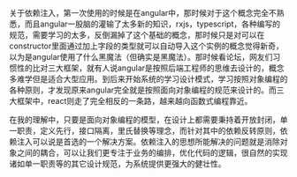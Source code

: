 关于依赖注入，第一次使用的时候是在angular中，那时候对于这个概念完全不熟悉，而且angular一股脑的灌输了太多新的知识，rxjs，typescript，各种编写的规范，需要学习的太多，反倒漏掉了这个基础的概念，那时候只是对可以在constructor里面通过加上字段的类型就可以自动导入这个实例的概念觉得新奇，以为是angular使用了什么黑魔法（但确实是黑魔法）。那时候看论坛，网友们习惯性的比对三大框架，就有人说angular是按照后端工程师的思维去设计的，概念多难学但是适合大型应用。到后来开始系统的学习设计模式，学习按照对象编程的各种原则，才发现原来angular完全就是按照面向对象编程的规范来设计的。而三大框架中，react则走了完全相反的一条路，越来越向函数式编程靠近。

在我的理解中，只要是面向对象编程的模型，在设计上都需要秉持着开放封闭，单一职责，定义先行，接口隔离，里氏替换等理念，而针对其中的依赖反转原则，依赖注入可以说是首选的一个解决方案。依赖注入的思想所能解决的问题就是消除对象之间的耦合，可以让我们更专注于业务的编排，优化代码的逻辑，很自然的实现诸如单一职责等的其它设计规范，为系统提供更强大的健壮性。

